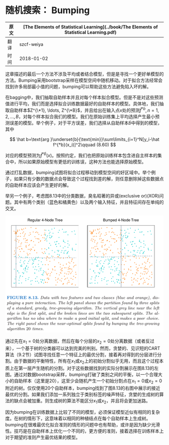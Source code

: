# 随机搜索： Bumping

| 原文   | [The Elements of Statistical Learning](../book/The Elements of Statistical Learning.pdf) |
| ---- | ---------------------------------------- |
| 翻译   | szcf-weiya                               |
| 时间   | 2018-01-02                               |

这章描述的最后一个方法不涉及平均或者结合模型，但是是寻找一个更好单模型的方法。Bumping采用bootstrap采样在模型空间中随机移动。对于拟合方法经常会找到许多局部最小值的问题，bumping可以帮助这些方法避免陷入坏的解。

在bagging中，我们抽取自助样本并且对每个样本拟合模型。但是不是对这些预测值进行平均，我们而是选择拟合训练数据最好的自助样本的模型。具体地，我们抽取自助样本$Z^{\*1}, \ldots, Z^{\*B}$，并且给出在输入点$x$处的预测$\hat f^{*b},n=1,2,\ldots,B$，对每个样本拟合我们的模型。我们在原始训练集上平均选择产生最小预测误差的模型。举个例子，对于平方误差，我们选择从自助样本$\hat b$中得到的模型，其中

$$
\hat b=\text{arg }\underset{b}{\text{min}}\sum\limits_{i=1}^N[y_i-\hat f^{*b}(x_i)]^2\qquad (8.60)
$$

对应的模型预测为$\hat f^{*\hat b}(x)$。按照约定，我们也把原始训练样本包含进自主样本的集合中，所以如果原始模型有更低的训练误，这种方法也能选择原始模型。

通过打乱数据，bumping试图将拟合过程移动到模型空间的好区域中。举个例子，如果只有少数的数据点会导致这个过程找到差的解，则任意删除掉这些数据点的自助样本应该会产生更好的解。

举另一个例子，考虑图8.13中的分类数据，臭名昭著的异或(exclusive or)(XOR)问题。其中有两个类别（蓝色和橘黄色）以及两个输入特征，并且特征间存在单纯的交叉。

![](../img/08/fig8.13.png)

通过先在$x_1=0$处分离数据，然后在每个分层的$x_2=0$处分离数据（或者反过来），一个基于树的分类器可以达到完美的判别。然而，贪婪的、见识短的CART算法（9.2节）试图寻找任意一个特征上的最优分割，接着再对得到的分层进行分割。由于数据的平衡特性，所有在$x_1$或$x_2$上的初始分割似乎无用，而且这个过程本质上在第一层产生随机的分割。对于这些数据找到的实际分割展示在图8.13的左图。通过对数据bootstrap采样，bumping打破了类别之间的平衡，以一个合理大小的自助样本（这里是20），这至少会随机产生一个初始分割点在$x_1=0$或$x_2=0$附近的树。仅仅使用20个自助样本，bumping找到了图8.13的右图中展示的接近最优的分割。如果我们添加一系列独立于类别标签的噪声特征，贪婪的生成树的算法的缺点会被加重。则生成树的算法不能区分$x_1$或$x_2$，并且将会更加迷路。

因为bumping在训练数据上比较了不同的模型，必须保证模型近似有相同的复杂度。在树的情形下，这意味着以相同的种植结点在每个自助样本上生成树。bumping在很难最优化拟合准则的情形的问题中也有帮助，或许是因为缺少光滑性。技巧是在自助样本上优化一个不同的，更方便的准则，接着选择在训练样本上对于期望的准则产生最优结果的模型。
